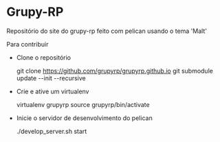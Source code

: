 Grupy-RP
========

Repositório do site do grupy-rp feito com pelican usando o tema 'Malt'

Para contribuir

* Clone o repositório


    git clone https://github.com/grupyrp/grupyrp.github.io
    git submodule update --init --recursive

* Crie e ative um virtualenv


    virtualenv grupyrp
    source grupyrp/bin/activate

* Inicie o servidor de desenvolvimento do pelican


    ./develop_server.sh start
